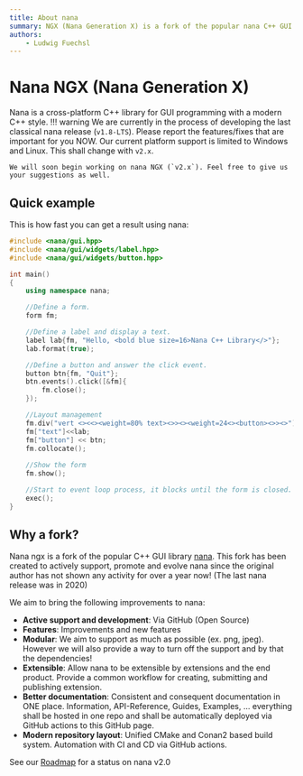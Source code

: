 ```yaml
---
title: About nana
summary: NGX (Nana Generation X) is a fork of the popular nana C++ GUI library
authors:
    - Ludwig Fuechsl
---
```


# Nana NGX (**N**ana **G**eneration **X**)
Nana is a cross-platform C++ library for GUI programming with a modern C++ style.
!!! warning
    We are currently in the process of developing the last classical nana release (`v1.8-LTS`). Please report the features/fixes that are important for you NOW. Our current platform support is limited to Windows and Linux. This shall change with `v2.x`.

    We will soon begin working on nana NGX (`v2.x`). Feel free to give us your suggestions as well. 

## Quick example
This is how fast you can get a result using nana:
```cpp title="Hello Nana"
#include <nana/gui.hpp>
#include <nana/gui/widgets/label.hpp>
#include <nana/gui/widgets/button.hpp>

int main()
{
    using namespace nana;

    //Define a form.
    form fm;

    //Define a label and display a text.
    label lab{fm, "Hello, <bold blue size=16>Nana C++ Library</>"};
    lab.format(true);

    //Define a button and answer the click event.
    button btn{fm, "Quit"};
    btn.events().click([&fm]{
        fm.close();
    });

    //Layout management
    fm.div("vert <><<><weight=80% text><>><><weight=24<><button><>><>");
    fm["text"]<<lab;
    fm["button"] << btn;
    fm.collocate();
	
    //Show the form
    fm.show();

    //Start to event loop process, it blocks until the form is closed.
    exec();
}
```

## Why a fork?
Nana ngx is a fork of the popular C++ GUI library [nana](http://nanapro.org). This fork has 
been created to actively support, promote and evolve nana since the original author has not 
shown any activity for over a year now! (The last nana release was in 2020)

We aim to bring the following improvements to nana:
 
- **Active support and development**: Via GitHub (Open Source)
- **Features**: Improvements and new features 
- **Modular**: We aim to support as much as possible (ex. png, jpeg). However we will also provide a way to turn off the support and by that the dependencies!
- **Extensible**: Allow nana to be extensible by extensions and the end product. Provide a common workflow for creating, submitting and publishing extension. 
- **Better documentation**: Consistent and consequent documentation in ONE place. Information, API-Reference, Guides, Examples, ... everything shall be hosted in one repo and shall be automatically deployed via GitHub actions to this GitHub page. 
- **Modern repository layout**: Unified CMake and Conan2 based build system. Automation with CI and CD via GitHub actions.  

See our [Roadmap](roadmap-20.md) for a status on nana v2.0
